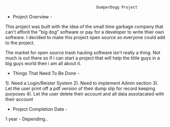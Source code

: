                                             DumperDogg Project

- Project Overview - 

This project was built with the idea of the small time garbage company that can't afford the "big dog" software or pay for a developer to write thier own software. I decided to make this project open source so everyone could add to the project. 

The market for open source trash hauling software isn't really a thing. Not much is out there so if i can start a project that will help the little guys in a big guys world then i am all about it.


- Things That Need To Be Done -

1). Need a Login/Reister System
2). Need to implement Admin section
3). Let the user print off a pdf version of their dump slip for record keeping purposes
4). Let the user delete their account and all data assotacated with their account



- Project Completion Date -

1 year - Depending..